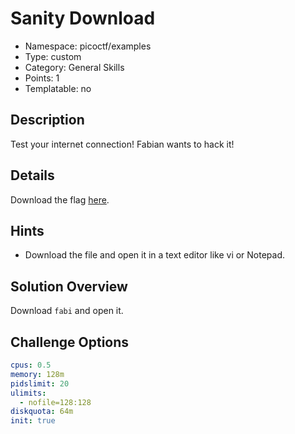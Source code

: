 # Sanity Download

- Namespace: picoctf/examples
- Type: custom
- Category: General Skills
- Points: 1
- Templatable: no

## Description

Test your internet connection! Fabian wants to hack it!

## Details

Download the flag [here]({{url_for("fabi")}}).

## Hints

- Download the file and open it in a text editor like vi or Notepad.

## Solution Overview

Download `fabi` and open it.

## Challenge Options

```yaml
cpus: 0.5
memory: 128m
pidslimit: 20
ulimits:
  - nofile=128:128
diskquota: 64m
init: true
